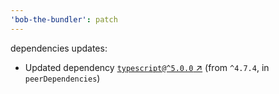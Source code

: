 ```yaml
---
'bob-the-bundler': patch
---
```


dependencies updates:

- Updated dependency [`typescript@^5.0.0` ↗︎](https://www.npmjs.com/package/typescript/v/4.7.4)
  (from `^4.7.4`, in `peerDependencies`)
